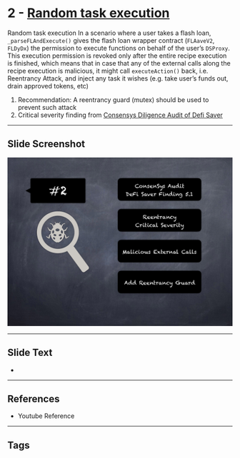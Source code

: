 
# 2 - [Random task execution](./Random%20task%20execution.md)

Random task execution In a scenario where a user takes a flash loan, `_parseFLAndExecute()` gives the flash loan wrapper contract (`FLAaveV2`, `FLDyDx`) the permission to execute functions on behalf of the user’s `DSProxy`. This execution permission is revoked only after the entire recipe execution is finished, which means that in case that any of the external calls along the recipe execution is malicious, it might call `executeAction()` back, i.e. Reentrancy Attack, and inject any task it wishes (e.g. take user’s funds out, drain approved tokens, etc)


1. Recommendation: A reentrancy guard (mutex) should be used to prevent such attack
2. Critical severity finding from [Consensys Diligence Audit of Defi Saver](https://consensys.net/diligence/audits/2021/03/defi-saver/#random-task-execution)


___
## Slide Screenshot
![002.png](../../images/7.%20Audit%20Findings%20101/002.png)
___
## Slide Text
- 
___
## References
- Youtube Reference
___
## Tags
